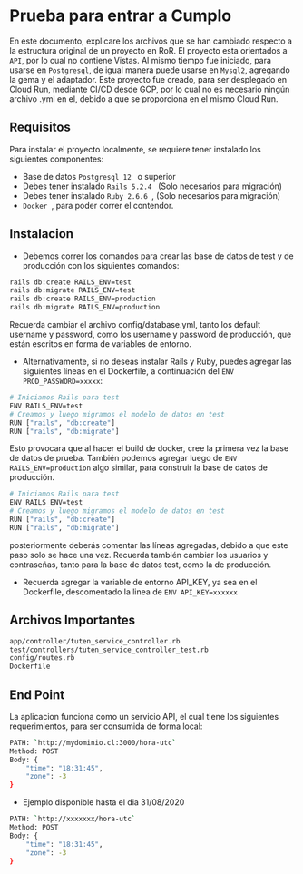 # Prueba para entrar a Cumplo
En este documento, explicare los archivos que se han cambiado respecto a la estructura original de un proyecto en RoR.
El proyecto esta orientados a `API`, por lo cual no contiene Vistas. Al mismo tiempo fue iniciado, para usarse en `Postgresql`, de igual manera puede usarse en `Mysql2`, agregando la gema y el adaptador.
Este proyecto fue creado, para ser desplegado en Cloud Run, mediante CI/CD desde GCP, por lo cual no es necesario ningún archivo .yml en el, debido a que se proporciona en el mismo Cloud Run.


## Requisitos
Para instalar el proyecto localmente, se requiere tener instalado los siguientes componentes:
* Base de datos `Postgresql 12 ` o superior 
* Debes tener instalado `Rails 5.2.4 ` (Solo necesarios para migración)
* Debes tener instalado `Ruby 2.6.6 `, (Solo necesarios para migración)
* `Docker `, para poder correr el contendor.

## Instalacion

* Debemos correr los comandos para crear las base de datos de test y de producción con los siguientes comandos:

``` sh
rails db:create RAILS_ENV=test
rails db:migrate RAILS_ENV=test
rails db:create RAILS_ENV=production
rails db:migrate RAILS_ENV=production
```
Recuerda cambiar el archivo config/database.yml, tanto los default username y password, como los username y password de producción, que están escritos en forma de variables de entorno.

* Alternativamente, si no deseas instalar Rails y Ruby, puedes agregar las siguientes líneas en el Dockerfile, a continuación del `ENV PROD_PASSWORD=xxxxx`:

``` sh
# Iniciamos Rails para test
ENV RAILS_ENV=test
# Creamos y luego migramos el modelo de datos en test
RUN ["rails", "db:create"]
RUN ["rails", "db:migrate"]
```
Esto provocara que al hacer el build de docker, cree la primera vez la base de datos de prueba. También podemos agregar luego de `ENV RAILS_ENV=production` algo similar, para construir la base de datos de producción.

``` sh
# Iniciamos Rails para test
ENV RAILS_ENV=test
# Creamos y luego migramos el modelo de datos en test
RUN ["rails", "db:create"]
RUN ["rails", "db:migrate"]
```
posteriormente deberás comentar las líneas agregadas, debido a que este paso solo se hace una vez. Recuerda también cambiar los usuarios y contraseñas, tanto para la base de datos test, como la de producción.

* Recuerda agregar la variable de entorno API_KEY, ya sea en el Dockerfile, descomentado la linea de `ENV API_KEY=xxxxxx`

## Archivos Importantes

``` sh
app/controller/tuten_service_controller.rb
test/controllers/tuten_service_controller_test.rb
config/routes.rb
Dockerfile

```
## End Point

La aplicacion funciona como un servicio API, el cual tiene los siguientes requerimientos, para ser consumida de forma local:
``` sh
PATH: `http://mydominio.cl:3000/hora-utc`
Method: POST
Body: {
    "time": "18:31:45",
    "zone": -3
}

```
* Ejemplo disponible hasta el dia 31/08/2020

``` sh
PATH: `http://xxxxxxx/hora-utc`
Method: POST
Body: {
    "time": "18:31:45",
    "zone": -3
}

```

